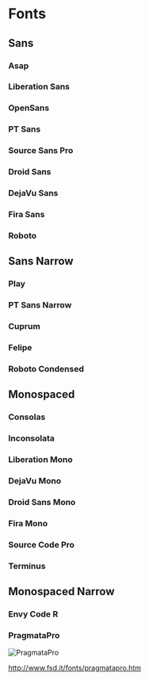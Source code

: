 # Fonts

## Sans

### Asap

### Liberation Sans

### OpenSans

### PT Sans

### Source Sans Pro

### Droid Sans

### DejaVu Sans

### Fira Sans

### Roboto

## Sans Narrow

### Play

### PT Sans Narrow

### Cuprum

### Felipe

### Roboto Condensed

## Monospaced

### Consolas

### Inconsolata

### Liberation Mono

### DejaVu Mono

### Droid Sans Mono

### Fira Mono

### Source Code Pro

### Terminus


## Monospaced Narrow

### Envy Code R

### PragmataPro
![PragmataPro](http://www.fsd.it/fonts/pragmatapro/pr+coding2.png)

http://www.fsd.it/fonts/pragmatapro.htm



